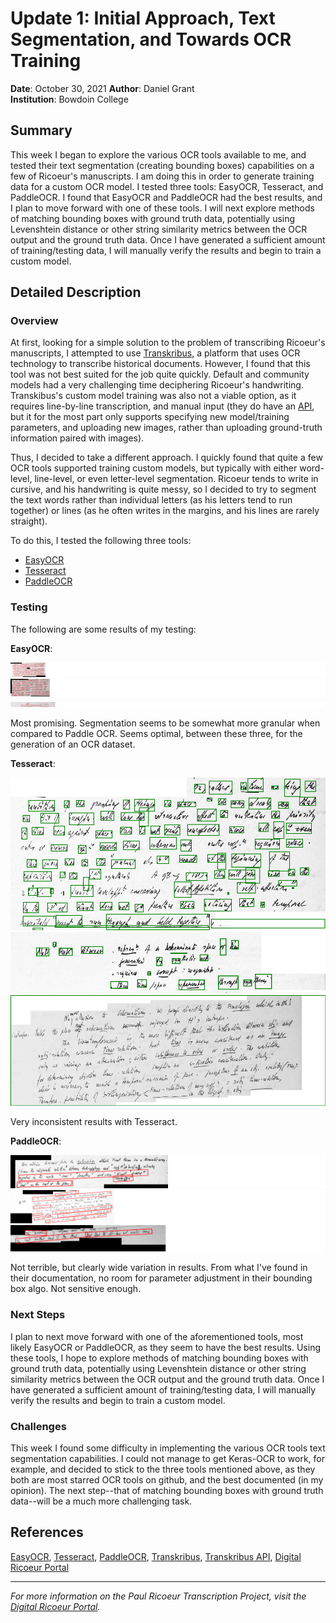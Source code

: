 # Update 1: Initial Approach, Text Segmentation, and Towards OCR Training

**Date**: October 30, 2021
**Author**: Daniel Grant  
**Institution**: Bowdoin College  

## Summary

This week I began to explore the various OCR tools available to me, and tested their text segmentation (creating bounding boxes) capabilities on a few of Ricoeur's manuscripts. I am doing this in order to generate training data for a custom OCR model. I tested three tools: EasyOCR, Tesseract, and PaddleOCR. I found that EasyOCR and PaddleOCR had the best results, and I plan to move forward with one of these tools. I will next explore methods of matching bounding boxes with ground truth data, potentially using Levenshtein distance or other string similarity metrics between the OCR output and the ground truth data. Once I have generated a sufficient amount of training/testing data, I will manually verify the results and begin to train a custom model.

## Detailed Description

### Overview

At first, looking for a simple solution to the problem of transcribing Ricoeur's manuscripts, I attempted to use [Transkribus](https.//transkribus.eu/Transkribus/), a platform that uses OCR technology to transcribe historical documents. However, I found that this tool was not best suited for the job quite quickly. Default and community models had a very challenging time deciphering Ricoeur's handwriting. Transkibus's custom model training was also not a viable option, as it requires line-by-line transcription, and manual input (they do have an [API](https://readcoop.eu/transkribus/docu/rest-api/upload/), but it for the most part only supports specifying new model/training parameters, and uploading new images, rather than uploading ground-truth information paired with images). 

Thus, I decided to take a different approach. I quickly found that quite a few OCR tools supported training custom models, but typically with either word-level, line-level, or even letter-level segmentation. Ricoeur tends to write in cursive, and his handwriting is quite messy, so I decided to try to segment the text words rather than individual letters (as his letters tend to run together) or lines (as he often writes in the margins, and his lines are rarely straight).

To do this, I tested the following three tools:
- [EasyOCR](https://github.com/JaidedAI/EasyOCR)
- [Tesseract](https://github.com/tesseract-ocr/tesseract)
- [PaddleOCR](https://github.com/PaddlePaddle/PaddleOCR/blob/main/README_en.md)

### Testing

The following are some results of my testing:

**EasyOCR**:

![EasyOCR_1](../images/slide_160_image_1.png_easyOCR.png)
![EasyOCR_2](../images/slide_26_image_1.png_easyOCR.png)
![EasyOCR_3](../images/slide_442_image_1.png_easyOCR.png)

Most promising. Segmentation seems to be somewhat more granular when compared to Paddle OCR. Seems optimal, between these three, for the generation of an OCR dataset.

**Tesseract**:

![Tesseract_1](../images/slide_112_image_1.png_tesseractOCR.png) 
![Tesseract_2](../images/slide_247_image_1.png_tesseractOCR.png) 
![Tesseract_3](../images/slide_437_image_1.png_tesseractOCR.png) 

Very inconsistent results with Tesseract.

**PaddleOCR**:

![PaddleOCR_1](../images/slide_119_image_1.png_paddleOCR.png)
![PaddleOCR_2](../images/slide_332_image_1.png_paddleOCR.png)
![PaddleOCR_3](../images/slide_419_image_1.png_paddleOCR.png)

Not terrible, but clearly wide variation in results. From what I've found in their documentation, no room for parameter adjustment in their bounding box algo. Not sensitive enough.

### Next Steps

I plan to next move forward with one of the aforementioned tools, most likely EasyOCR or PaddleOCR, as they seem to have the best results. Using these tools, I hope to explore methods of matching bounding boxes with ground truth data, potentially using Levenshtein distance or other string similarity metrics between the OCR output and the ground truth data. Once I have generated a sufficient amount of training/testing data, I will manually verify the results and begin to train a custom model.

### Challenges

This week I found some difficulty in implementing the various OCR tools text segmentation capabilities. I could not manage to get Keras-OCR to work, for example, and decided to stick to the three tools mentioned above, as they both are most starred OCR tools on github, and the best documented (in my opinion). The next step--that of matching bounding boxes with ground truth data--will be a much more challenging task.


## References

[EasyOCR](https://github.com/JaidedAI/EasyOCR), [Tesseract](https://github.com/tesseract-ocr/tesseract), [PaddleOCR](https://github.com/PaddlePaddle/PaddleOCR/blob/main/README_en.md), [Transkribus](https.//transkribus.eu/Transkribus/), [Transkribus API](https://readcoop.eu/transkribus/docu/rest-api/upload/), [Digital Ricoeur Portal](https://www.digitalricoeurportal.org/digital-ricoeur/)

---

*For more information on the Paul Ricoeur Transcription Project, visit the [Digital Ricoeur Portal](https://www.digitalricoeurportal.org/digital-ricoeur/).*

